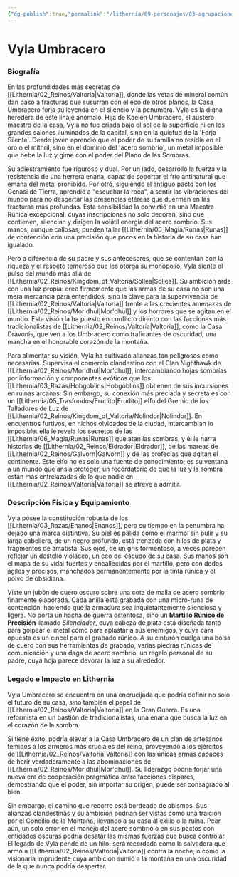 ```yaml
---
{"dg-publish":true,"permalink":"/lithernia/09-personajes/03-agrupaciones/casa-umbracero/vyla-umbracero/","tags":["lithernia","personajes","Casa Umbracero","Valtoria","Enano"]}
---
```


# Vyla Umbracero

### Biografía

En las profundidades más secretas de [[Lithernia/02_Reinos/Valtoria\|Valtoria]], donde las vetas de mineral común dan paso a fracturas que susurran con el eco de otros planos, la Casa Umbracero forja su leyenda en el silencio y la penumbra. Vyla es la digna heredera de este linaje anómalo. Hija de Kaelen Umbracero, el austero maestro de la casa, Vyla no fue criada bajo el sol de la superficie ni en los grandes salones iluminados de la capital, sino en la quietud de la 'Forja Silente'. Desde joven aprendió que el poder de su familia no residía en el oro o el mithril, sino en el dominio del 'acero sombrío', un metal imposible que bebe la luz y gime con el poder del Plano de las Sombras.

Su adiestramiento fue riguroso y dual. Por un lado, desarrolló la fuerza y la resistencia de una herrera enana, capaz de soportar el frío antinatural que emana del metal prohibido. Por otro, siguiendo el antiguo pacto con los Genasi de Tierra, aprendió a "escuchar la roca", a sentir las vibraciones del mundo para no despertar las presencias etéreas que duermen en las fracturas más profundas. Esta sensibilidad la convirtió en una Maestra Rúnica excepcional, cuyas inscripciones no solo decoran, sino que contienen, silencian y dirigen la volátil energía del acero sombrío. Sus manos, aunque callosas, pueden tallar [[Lithernia/06_Magia/Runas\|Runas]] de contención con una precisión que pocos en la historia de su casa han igualado.

Pero a diferencia de su padre y sus antecesores, que se contentan con la riqueza y el respeto temeroso que les otorga su monopolio, Vyla siente el pulso del mundo más allá de [[Lithernia/02_Reinos/Kingdom_of_Valtoria/Solles\|Solles]]. Su ambición arde con una luz propia: cree firmemente que las armas de su casa no son una mera mercancía para entendidos, sino la clave para la supervivencia de [[Lithernia/02_Reinos/Valtoria\|Valtoria]] frente a las crecientes amenazas de [[Lithernia/02_Reinos/Mor'dhul\|Mor'dhul]] y los horrores que se agitan en el mundo. Esta visión la ha puesto en conflicto directo con las facciones más tradicionalistas de [[Lithernia/02_Reinos/Valtoria\|Valtoria]], como la Casa Dravonis, que ven a los Umbracero como traficantes de oscuridad, una mancha en el honorable corazón de la montaña.

Para alimentar su visión, Vyla ha cultivado alianzas tan peligrosas como necesarias. Supervisa el comercio clandestino con el Clan Nighthawk de [[Lithernia/02_Reinos/Mor'dhul\|Mor'dhul]], intercambiando hojas sombrías por información y componentes exóticos que los [[Lithernia/03_Razas/Hobgoblins\|Hobgoblins]] obtienen de sus incursiones en ruinas arcanas. Sin embargo, su conexión más preciada y secreta es con un [[Lithernia/05_Trasfondos/Erudito\|Erudito]] elfo del Gremio de los Talladores de Luz de [[Lithernia/02_Reinos/Kingdom_of_Valtoria/Nolindor\|Nolindor]]. En encuentros furtivos, en nichos olvidados de la ciudad, intercambian lo imposible: ella le revela los secretos de las [[Lithernia/06_Magia/Runas\|Runas]] que atan las sombras, y él le narra historias de [[Lithernia/02_Reinos/Eldrador\|Eldrador]], de las mareas de [[Lithernia/02_Reinos/Galvorn\|Galvorn]] y de las profecías que agitan el continente. Este elfo no es solo una fuente de conocimiento; es su ventana a un mundo que ansía proteger, un recordatorio de que la luz y la sombra están más entrelazadas de lo que nadie en [[Lithernia/02_Reinos/Valtoria\|Valtoria]] se atreve a admitir.

### Descripción Física y Equipamiento

Vyla posee la constitución robusta de los [[Lithernia/03_Razas/Enanos\|Enanos]], pero su tiempo en la penumbra ha dejado una marca distintiva. Su piel es pálida como el mármol sin pulir y su larga cabellera, de un negro profundo, está trenzada con hilos de plata y fragmentos de amatista. Sus ojos, de un gris tormentoso, a veces parecen reflejar un destello violáceo, un eco del escudo de su casa. Sus manos son el mapa de su vida: fuertes y encallecidas por el martillo, pero con dedos ágiles y precisos, manchados permanentemente por la tinta rúnica y el polvo de obsidiana.

Viste un jubón de cuero oscuro sobre una cota de malla de acero sombrío finamente elaborada. Cada anilla está grabada con una micro-runa de contención, haciendo que la armadura sea inquietantemente silenciosa y ligera. No porta un hacha de guerra ostentosa, sino un **Martillo Rúnico de Precisión** llamado *Silenciador*, cuya cabeza de plata está diseñada tanto para golpear el metal como para aplastar a sus enemigos, y cuya cara opuesta es un cincel para el grabado rúnico. A su cinturón cuelga una bolsa de cuero con sus herramientas de grabado, varias piedras rúnicas de comunicación y una daga de acero sombrío, un regalo personal de su padre, cuya hoja parece devorar la luz a su alrededor.

### Legado e Impacto en Lithernia

Vyla Umbracero se encuentra en una encrucijada que podría definir no solo el futuro de su casa, sino también el papel de [[Lithernia/02_Reinos/Valtoria\|Valtoria]] en la Gran Guerra. Es una reformista en un bastión de tradicionalistas, una enana que busca la luz en el corazón de la sombra.

Si tiene éxito, podría elevar a la Casa Umbracero de un clan de artesanos temidos a los armeros más cruciales del reino, proveyendo a los ejércitos de [[Lithernia/02_Reinos/Valtoria\|Valtoria]] con las únicas armas capaces de herir verdaderamente a las abominaciones de [[Lithernia/02_Reinos/Mor'dhul\|Mor'dhul]]. Su liderazgo podría forjar una nueva era de cooperación pragmática entre facciones dispares, demostrando que el poder, sin importar su origen, puede ser consagrado al bien.

Sin embargo, el camino que recorre está bordeado de abismos. Sus alianzas clandestinas y su ambición podrían ser vistas como una traición por el Concilio de la Montaña, llevando a su casa al exilio o la ruina. Peor aún, un solo error en el manejo del acero sombrío o en sus pactos con entidades oscuras podría desatar las mismas fuerzas que busca controlar. El legado de Vyla pende de un hilo: será recordada como la salvadora que armó a [[Lithernia/02_Reinos/Valtoria\|Valtoria]] contra la noche, o como la visionaria imprudente cuya ambición sumió a la montaña en una oscuridad de la que nunca podría despertar.